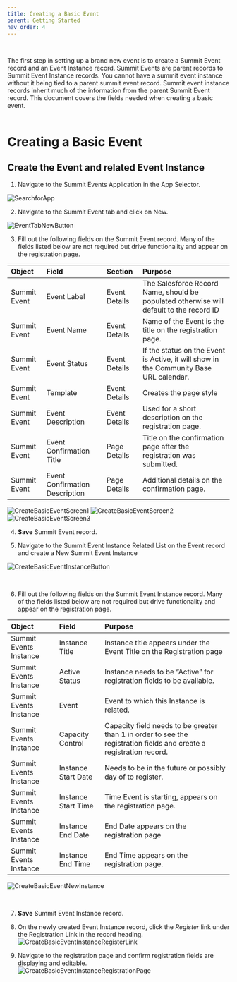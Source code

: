 ```yaml
---
title: Creating a Basic Event
parent: Getting Started
nav_order: 4
---
```


<br/>

The first step in setting up a brand new event is to create a Summit Event record and an Event Instance record.  Summit Events are parent records to Summit Event Instance records.  You cannot have a summit event instance without it being tied to a parent summit event record.  Summit event instance records inherit much of the information from the parent Summit Event record.  This document covers the fields needed when creating a basic event.
<br/>
<br/>

# Creating a Basic Event

## Create the Event and related Event Instance

1. Navigate to the Summit Events Application in the App Selector.

![SearchforApp](https://github.com/SFDO-Community-Sprints/summit-events-app-documentation/blob/main/docs/Getting-Started/images/SearchforSummitEventsApp.png)

2. Navigate to the Summit Event tab and click on New.

![EventTabNewButton](https://github.com/SFDO-Community-Sprints/summit-events-app-documentation/blob/main/docs/Getting-Started/images/CreateBasicEvent_NewEventButton.png)

3. Fill out the following fields on the Summit Event record.  Many of the fields listed below are not required but drive functionality and appear on the registration page.

| Object       | Field        | Section       | Purpose    |     
| :---         | :---         | :---          | :---       |
| Summit Event | Event Label  | Event Details | The Salesforce Record Name, should be populated otherwise will default to the record ID|
| Summit Event | Event Name   | Event Details | Name of the Event is the title on the registration page.|
| Summit Event| Event Status |Event Details | If the status on the Event is Active, it will show in the Community Base URL calendar.|
| Summit Event | Template | Event Details | Creates the page style |
| Summit Event | Event Description | Event Details | Used for a short description on the registration page.|
| Summit Event | Event Confirmation Title| Page Details | Title on the confirmation page after the registration was submitted. |
| Summit Event | Event Confirmation Description | Page Details | Additional details on the confirmation page.|

![CreateBasicEventScreen1](https://github.com/SFDO-Community-Sprints/summit-events-app-documentation/blob/main/docs/Getting-Started/images/CreateBasicEvent_Screen1.png)
![CreateBasicEventScreen2](https://github.com/SFDO-Community-Sprints/summit-events-app-documentation/blob/main/docs/Getting-Started/images/CreateBasicEvent_Screen2.png)
![CreateBasicEventScreen3](https://github.com/SFDO-Community-Sprints/summit-events-app-documentation/blob/main/docs/Getting-Started/images/CreateBasicEvent_Screen3.png)

4. **Save** Summit Event record.

5. Navigate to the Summit Event Instance Related List on the Event record and create a New Summit Event Instance

![CreateBasicEventInstanceButton](https://github.com/SFDO-Community-Sprints/summit-events-app-documentation/blob/main/docs/Getting-Started/images/CreateBasicEvent_NewInstanceButton.png)

<br/>

6. Fill out the following fields on the Summit Event Instance record. Many of the fields listed below are not required but drive functionality and appear on the registration page.


| Object       | Field        | Purpose    |     
| :---         | :---         |  :---       |
| Summit Events Instance | Instance Title | Instance title appears under the Event Title on the Registration page |
| Summit Events Instance | Active Status | Instance needs to be “Active” for registration fields to be available. |
| Summit Events Instance | Event | Event to which this Instance is related. |
| Summit Events Instance | Capacity Control | Capacity field needs to be greater than 1 in order to see the registration fields and create a registration record.|
| Summit Events Instance | Instance Start Date | Needs to be in the future or possibly day of to register. |
| Summit Events Instance | Instance Start Time | Time Event is starting, appears on the registration page. |
| Summit Events Instance | Instance End Date | End Date appears on the registration page|
| Summit Events Instance | Instance End Time | End Time appears on the registration page.|

![CreateBasicEventNewInstance](https://github.com/SFDO-Community-Sprints/summit-events-app-documentation/blob/main/docs/Getting-Started/images/CreateBasicEvent_EventInstanceScreen1.png)

<br/>

7. **Save** Summit Event Instance record.

8. On the newly created Event Instance record,  click the *Register* link under the Registration Link in the record heading.  
![CreateBasicEventInstanceRegisterLink](https://github.com/SFDO-Community-Sprints/summit-events-app-documentation/blob/main/docs/Getting-Started/images/CreateBasicEvent_EventInstanceScreen2.png)

9. Navigate to the registration page and confirm registration fields are displaying and editable.  
![CreateBasicEventInstanceRegistrationPage](https://github.com/SFDO-Community-Sprints/summit-events-app-documentation/blob/main/docs/Getting-Started/images/CreateBasicEvent_EventInstanceScreen3.png)


